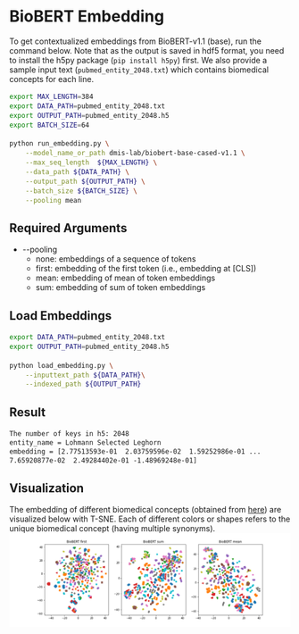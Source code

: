 # BioBERT Embedding

To get contextualized embeddings from BioBERT-v1.1 (base), run the command below.
Note that as the output is saved in hdf5 format, you need to install the h5py package (`pip install h5py`) first.
We also provide a sample input text (`pubmed_entity_2048.txt`) which contains biomedical concepts for each line.

```bash
export MAX_LENGTH=384
export DATA_PATH=pubmed_entity_2048.txt
export OUTPUT_PATH=pubmed_entity_2048.h5
export BATCH_SIZE=64

python run_embedding.py \
    --model_name_or_path dmis-lab/biobert-base-cased-v1.1 \
    --max_seq_length  ${MAX_LENGTH} \
    --data_path ${DATA_PATH} \
    --output_path ${OUTPUT_PATH} \
    --batch_size ${BATCH_SIZE} \
    --pooling mean
```
 
## Required Arguments
-  --pooling
    - none: embeddings of a sequence of tokens
    - first: embedding of the first token (i.e., embedding at [CLS])
    - mean: embedding of mean of token embeddings
    - sum: embedding of sum of token embeddings

## Load Embeddings

```bash
export DATA_PATH=pubmed_entity_2048.txt
export OUTPUT_PATH=pubmed_entity_2048.h5

python load_embedding.py \
    --inputtext_path ${DATA_PATH}\
    --indexed_path ${OUTPUT_PATH}
```

## Result

```
The number of keys in h5: 2048
entity_name = Lohmann Selected Leghorn
embedding = [2.77513593e-01  2.03759596e-02  1.59252986e-01 ...  7.65920877e-02  2.49284402e-01 -1.48969248e-01]
```

## Visualization
The embedding of different biomedical concepts (obtained from [here](https://arxiv.org/abs/2005.00239)) are visualized below with T-SNE.
Each of different colors or shapes refers to the unique biomedical concept (having multiple synonyms).
![embedding](./img/biobert_embedding.png)

